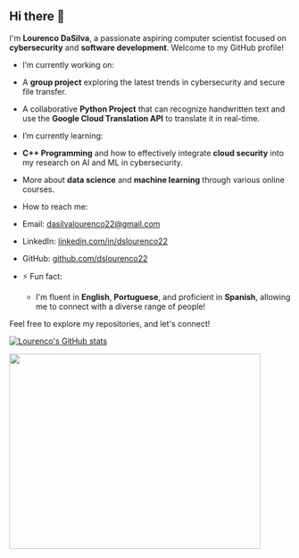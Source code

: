 ## Hi there 👋

I'm **Lourenco DaSilva**, a passionate aspiring computer scientist focused on **cybersecurity** and **software development**. Welcome to my GitHub profile!

-  I’m currently working on:
  - A **group project** exploring the latest trends in cybersecurity and secure file transfer.
  - A collaborative **Python Project** that can recognize handwritten text and use the **Google Cloud Translation API** to translate it in real-time. 

-  I’m currently learning:
  - **C++ Programming** and how to effectively integrate **cloud security** into my research on AI and ML in cybersecurity.
  - More about **data science** and **machine learning** through various online courses.

    

-  How to reach me:
  - Email: [dasilvalourenco22@gmail.com](mailto:dasilvalourenco22@gmail.com)
  - LinkedIn: [linkedin.com/in/dslourenco22](https://www.linkedin.com/in/lourenco-dasilva-b69986234/)
  - GitHub: [github.com/dslourenco22](https://github.com/dslourenco22)
    
- ⚡ Fun fact:
  - I'm fluent in **English**, **Portuguese**, and proficient in **Spanish**, allowing me to connect with a diverse range of people!

Feel free to explore my repositories, and let's connect!

[![Lourenco's GitHub stats](https://github-readme-stats.vercel.app/api?username=dslourenco22)](https://github.com/anuraghazra/github-readme-stats) 

<img src='https://wakatime.com/share/@dcfc9676-2b77-4473-b982-a2b8b40774ff/6cb29c8a-b342-4a64-a4e4-c2978043a3ce.svg' height = '350' width = '450' /> 

